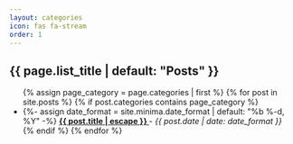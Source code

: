 ```yaml
---
layout: categories
icon: fas fa-stream
order: 1
---
```


<h2>{{ page.list_title | default: "Posts" }}</h2>
<div>
  <ul>
    {% assign page_category = page.categories | first %}
    {% for post in site.posts %}
      {% if post.categories contains page_category %}
      <li>
        {%- assign date_format = site.minima.date_format | default: "%b %-d, %Y" -%}
        <b>
          <a href="{{ post.url | relative_url }}">
            {{ post.title | escape }}
          </a>
        </b> - <i>{{ post.date | date: date_format }}</i>
      </li>
      {% endif %}
    {% endfor %}
  </ul>
</div>
